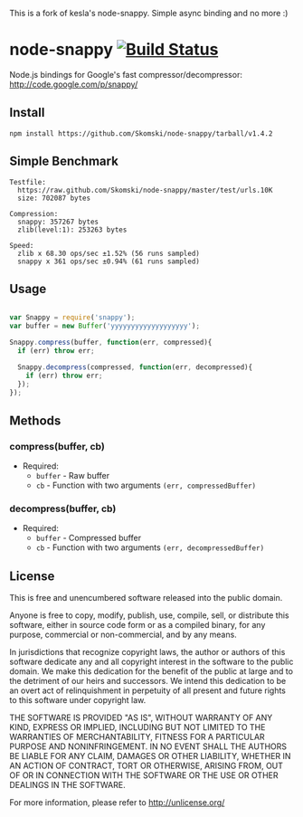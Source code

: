 This is a fork of kesla's node-snappy. Simple async binding and no more :)

# node-snappy [![Build Status](https://travis-ci.org/Skomski/node-snappy.png?branch=master)](https://travis-ci.org/Skomski/node-snappy)

Node.js bindings for Google's fast compressor/decompressor: <http://code.google.com/p/snappy/>

## Install

```
npm install https://github.com/Skomski/node-snappy/tarball/v1.4.2
```

## Simple Benchmark

```
Testfile:
  https://raw.github.com/Skomski/node-snappy/master/test/urls.10K
  size: 702087 bytes

Compression:
  snappy: 357267 bytes
  zlib(level:1): 253263 bytes

Speed:
  zlib x 68.30 ops/sec ±1.52% (56 runs sampled)
  snappy x 361 ops/sec ±0.94% (61 runs sampled)
```

## Usage

```javascript

var Snappy = require('snappy');
var buffer = new Buffer('yyyyyyyyyyyyyyyyyyy');

Snappy.compress(buffer, function(err, compressed){
  if (err) throw err;

  Snappy.decompress(compressed, function(err, decompressed){
    if (err) throw err;
  });
});
```

## Methods

### compress(buffer, cb)
  * Required:
    * `buffer` - Raw buffer
    * `cb` - Function with two arguments `(err, compressedBuffer)`

### decompress(buffer, cb)
  * Required:
    * `buffer` - Compressed buffer
    * `cb` - Function with two arguments `(err, decompressedBuffer)`

## License

This is free and unencumbered software released into the public domain.

Anyone is free to copy, modify, publish, use, compile, sell, or distribute this software, either in source code form or as a compiled binary, for any purpose, commercial or non-commercial, and by any means.

In jurisdictions that recognize copyright laws, the author or authors of this software dedicate any and all copyright interest in the software to the public domain. We make this dedication for the benefit of the public at large and to the detriment of our heirs and successors. We intend this dedication to be an overt act of relinquishment in perpetuity of all present and future rights to this software under copyright law.

THE SOFTWARE IS PROVIDED "AS IS", WITHOUT WARRANTY OF ANY KIND, EXPRESS OR IMPLIED, INCLUDING BUT NOT LIMITED TO THE WARRANTIES OF MERCHANTABILITY, FITNESS FOR A PARTICULAR PURPOSE AND NONINFRINGEMENT. IN NO EVENT SHALL THE AUTHORS BE LIABLE FOR ANY CLAIM, DAMAGES OR OTHER LIABILITY, WHETHER IN AN ACTION OF CONTRACT, TORT OR OTHERWISE, ARISING FROM, OUT OF OR IN CONNECTION WITH THE SOFTWARE OR THE USE OR OTHER DEALINGS IN THE SOFTWARE.

For more information, please refer to http://unlicense.org/
